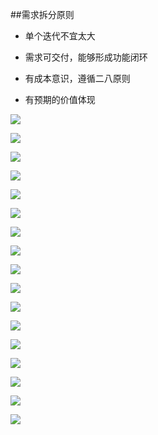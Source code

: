 ##需求拆分原则

- 单个迭代不宜太大

- 需求可交付，能够形成功能闭环

- 有成本意识，遵循二八原则

- 有预期的价值体现

![](/assets/360截图20171027112642677.jpg)

![](/assets/360截图20171027112817916.jpg)

![](/assets/360截图20171027113058123.jpg)

![](/assets/360截图20171027113217354.jpg)

![](/assets/360截图20171027113430258.jpg)

![](/assets/360截图20171027113719513.jpg)

![](/assets/360截图20171027113848049.jpg)

![](/assets/360截图20171027114005373.jpg)

![](/assets/360截图20171027114046561.jpg)

![](/assets/360截图20171027114115846.jpg)

![](/assets/360截图20171027114156134.jpg)

![](/assets/360截图20171027114221222.jpg)

![](/assets/360截图20171027114426517.jpg)

![](/assets/360截图20171027114514109.jpg)

![](/assets/360截图20171027114523717.jpg)


![](/assets/360截图20171027115101572.jpg)

![](/assets/360截图20171027115213458.jpg)




